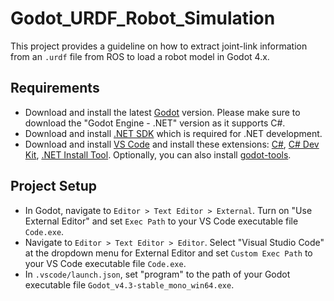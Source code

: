 # Godot_URDF_Robot_Simulation
This project provides a guideline on how to extract joint-link information from an `.urdf` file from ROS to load a robot model in Godot 4.x. 

## Requirements
* Download and install the latest [Godot](https://godotengine.org/) version. Please make sure to download the "Godot Engine - .NET" version as it supports C#. 
* Download and install [.NET SDK](https://dotnet.microsoft.com/en-us/download) which is required for .NET development.
* Download and install [VS Code](https://code.visualstudio.com/) and install these extensions: [C#](https://marketplace.visualstudio.com/items?itemName=ms-dotnettools.csharp), [C# Dev Kit](https://marketplace.visualstudio.com/items?itemName=ms-dotnettools.csdevkit), [.NET Install Tool](https://marketplace.visualstudio.com/items?itemName=ms-dotnettools.vscode-dotnet-runtime). Optionally, you can also install [godot-tools](https://marketplace.visualstudio.com/items?itemName=geequlim.godot-tools).

## Project Setup
* In Godot, navigate to `Editor > Text Editor > External`. Turn on "Use External Editor" and set `Exec Path` to your VS Code executable file `Code.exe`. 
* Navigate to `Editor > Text Editor > Editor`. Select "Visual Studio Code" at the dropdown menu for External Editor and set `Custom Exec Path` to your VS Code executable file `Code.exe`.
* In `.vscode/launch.json`, set "program" to the path of your Godot executable file `Godot_v4.3-stable_mono_win64.exe`.
